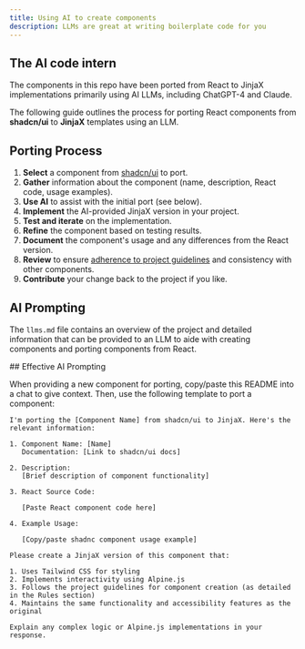 ```yaml
---
title: Using AI to create components
description: LLMs are great at writing boilerplate code for you
---
```

<Prose>

## The AI code intern

The components in this repo have been ported from React to JinjaX implementations primarily using AI LLMs, including ChatGPT-4 and Claude.

The following guide outlines the process for porting React components from **shadcn/ui** to **JinjaX** templates using
an LLM.

## Porting Process

1. **Select** a component from [shadcn/ui](https://ui.shadcn.com/) to port.
2. **Gather** information about the component (name, description, React code, usage examples).
3. **Use AI** to assist with the initial port (see below).
4. **Implement** the AI-provided JinjaX version in your project.
5. **Test and iterate** on the implementation.
6. **Refine** the component based on testing results.
7. **Document** the component's usage and any differences from the React version.
8. **Review** to ensure [adherence to project guidelines](/docs/components) and consistency with other components.
9. **Contribute** your change back to the project if you like. 

## AI Prompting

The `llms.md` file contains an overview of the project and detailed information that can be provided to an LLM 
to aide with creating components and porting components from React.   

</Prose>

<IncludeFile dir="." file_name="llms.md"/>

<Prose>
## Effective AI Prompting

When providing a new component for porting, copy/paste this README into a chat to give context. Then, use the following
template to port a component:

```
I'm porting the [Component Name] from shadcn/ui to JinjaX. Here's the relevant information:

1. Component Name: [Name]
   Documentation: [Link to shadcn/ui docs]

2. Description:
   [Brief description of component functionality]

3. React Source Code:
   
   [Paste React component code here]
   
4. Example Usage:
   
   [Copy/paste shadnc component usage example]
   
Please create a JinjaX version of this component that:

1. Uses Tailwind CSS for styling
2. Implements interactivity using Alpine.js
3. Follows the project guidelines for component creation (as detailed in the Rules section)
4. Maintains the same functionality and accessibility features as the original

Explain any complex logic or Alpine.js implementations in your response. 

```
</Prose>

